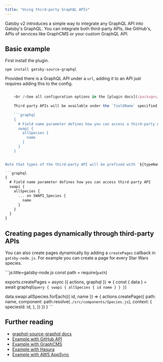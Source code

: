 ```yaml
---
title: "Using third-party GraphQL APIs"
---
```


Gatsby v2 introduces a simple way to integrate any GraphQL API into Gatsby's GraphQL. You can integrate both third-party APIs, like GitHub's, APIs of services like GraphCMS or your custom GraphQL API.

## Basic example

First install the plugin.

```shell
npm install gatsby-source-graphql
```

Provided there is a GraphQL API under a `url`, adding it to an API just requires adding this to the config.

```js:title=gatsby-config.js module.exports = { plugins: [ { resolve: "gatsby-source-graphql", options: { // This type will contain remote schema Query type typeName: "SWAPI", // This is the field under which it's accessible fieldName: "swapi", // URL to query from url: "https://api.graphcms.com/simple/v1/swapi", }, }, ], }

    <br />See all configuration options in the [plugin docs](/packages/gatsby-source-graphql)
    
    Third-party APIs will be available under the `fieldName` specified, so you can query through it normally.
    
    ```graphql
    {
      # Field name parameter defines how you can access a third-party API
      swapi {
        allSpecies {
          name
        }
      }
    }
    

Note that types of the third-party API will be prefixed with `${typeName}_`. You need to prefix it too, eg when using variables or fragments.

```graphql
{
  # Field name parameter defines how you can access third-party API
  swapi {
    allSpecies {
      ... on SWAPI_Species {
        name
      }
    }
  }
}
```

## Creating pages dynamically through third-party APIs

You can also create pages dynamically by adding a `createPages` callback in `gatsby-node.js`. For example you can create a page for every Star Wars species.

```js:title=gatsby-node.js const path = require(`path`)

exports.createPages = async ({ actions, graphql }) => { const { data } = await graphql(`query {
      swapi {
        allSpecies {
          id
          name
        }
      }
    }`)

data.swapi.allSpecies.forEach(({ id, name }) => { actions.createPage({ path: name, component: path.resolve(`./src/components/Species.js`), context: { speciesId: id, }, }) }) } ```

## Further reading

- [graphql-source-graphql docs](/packages/gatsby-source-graphql)
- [Example with GitHub API](https://github.com/freiksenet/gatsby-github-displayer)
- [Example with GraphCMS](https://github.com/freiksenet/gatsby-graphcms)
- [Example with Hasura](https://github.com/hasura/graphql-engine/tree/master/community/sample-apps/gatsby-postgres-graphql)
- [Example with AWS AppSync](https://github.com/aws-samples/aws-appsync-gatsby-sample)